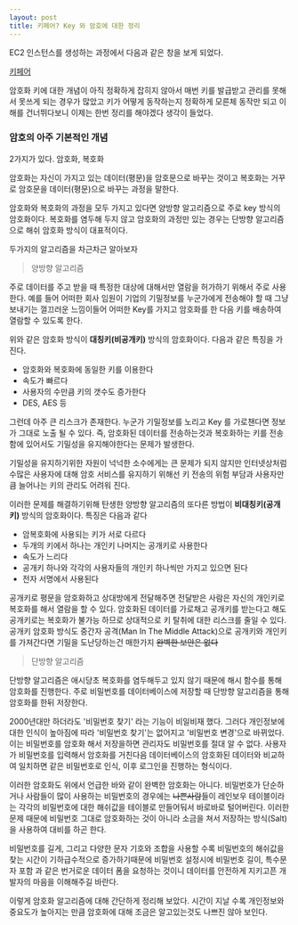```yaml
---
layout: post
title: 키페어? Key 와 암호에 대한 정리
---
```


EC2 인스턴스를 생성하는 과정에서 다음과 같은 창을 보게 되었다.

[키페어](https://imgur.com/gPLcZUX.png)

암호화 키에 대한 개념이 아직 정확하게 잡히지 않아서 매번 키를 발급받고 관리를 못해서 못쓰게 되는 경우가 많았고 키가 어떻게 동작하는지 정확하게 모른체 동작만 되고 이해를 건너뛰다보니 이제는 한번 정리를 해야겠다 생각이 들었다.

### 암호의 아주 기본적인 개념

2가지가 있다. 암호화, 복호화

암호화는 자신이 가지고 있는 데이터(평문)을 암호문으로 바꾸는 것이고
복호화는 거꾸로 암호문을 데이터(평문)으로 바꾸는 과정을 말한다.

암호화와 복호화의 과정을 모두 가지고 있다면 양방향 알고리즘으로 주로 key 방식의 암호화이다.
복호화를 염두해 두지 않고 암호화의 과정만 있는 경우는 단방향 알고리즘으로 해쉬 암호화 방식이 대표적이다.

두가지의 알고리즘을 차근차근 알아보자

> 양방향 알고리즘

주로 데이터를 주고 받을 때 특정한 대상에 대해서만 열람을 허가하기 위해서 주로 사용한다. 예를 들어 어떠한 회사 임원이 기업의 기밀정보를 누군가에게 전송해야 할 때 그냥 보내기는 껄끄러운 느낌이들어 어떠한 Key를 가지고 암호화를 한 다음 키를 배송하여 열람할 수 있도록 한다.

위와 같은 암호화 방식이 **대칭키(비공개키)** 방식의 암호화이다. 다음과 같은 특징을 가진다.

- 암호화와 복호화에 동일한 키를 이용한다
- 속도가 빠르다
- 사용자의 수만큼 키의 갯수도 증가한다
- DES, AES 등

그런데 아주 큰 리스크가 존재한다. 누군가 기밀정보를 노리고 Key 를 가로챈다면 정보가 그대로 노출 될 수 있다. 즉, 암호화된 데이터를 전송하는것과 복호화하는 키를 전송함에 있어서도 기밀성을 유지해야한다는 문제가 발생한다.

기밀성을 유지하기위한 자원이 넉넉한 소수에게는 큰 문제가 되지 않지만 인터넷상처럼 수많은 사용자에 대해 암호 서비스를 유지하기 위해선 키 전송의 위험 부담과 사용자만큼 늘어나는 키의 관리도 어려워 진다.

이러한 문제를 해결하기위해 탄생한 양방향 알고리즘의 또다른 방법이 **비대칭키(공개키)** 방식의 암호화이다. 특징은 다음과 같다

- 암복호화에 사용되는 키가 서로 다르다
- 두개의 키에서 하나는 개인키 나머지는 공개키로 사용한다
- 속도가 느리다
- 공개키 하나와 각각의 사용자들의 개인키 하나씩만 가지고 있으면 된다
- 전자 서명에서 사용된다

공개키로 평문을 암호화하고 상대방에게 전달해주면 전달받은 사람은 자신의 개인키로 복호화를 해서 열람을 할 수 있다. 암호화된 데이터를 가로채고 공개키를 받는다고 해도 공개키로는 복호화가 불가능 하므로 상대적으로 키 탈취에 대한 리스크를 줄일 수 있다. 공개키 암호화 방식도 중간자 공격(Man In The Middle Attack)으로 공개키와 개인키를 가져간다면 기밀을 도난당하는건 매한가지 ~~완벽한 보안은 없다~~

> 단방향 알고리즘

단방향 알고리즘은 애시당초 복호화를 염두해두고 있지 않기 때문에 해시 함수를 통해 암호화를 진행한다. 주로 비밀번호를 데이터베이스에 저장할 때 단방향 알고리즘을 통해 암호화를 한뒤 저장한다.

2000년대만 하더라도 '비밀번호 찾기' 라는 기능이 비일비재 했다. 그러다 개인정보에 대한 인식이 높아짐에 따라 '비밀번호 찾기'는 없어지고 '비밀번호 변경'으로 바뀌었다. 이는 비밀번호를 암호화 해서 저장을하면 관리자도 비밀번호를 절대 알 수 없다. 사용자가 비밀번호를 입력해서 암호화를 거친다음 데이터베이스의 암호화된 데이터와 비교하여 일치하면 같은 비밀번호로 인식, 이후 로그인을 진행하는 형식이다.

이러한 암호화도 위에서 언급한 바와 같이 완벽한 암호화는 아니다. 비밀번호가 단순하거나 사람들이 많이 사용하는 비밀번호의 경우에는  ~~나쁜사람~~들이 레인보우 테이블이라는 각각의 비밀번호에 대한 해쉬값을 테이블로 만들어둬서 바로바로 털어버린다. 이러한 문제 때문에 비밀번호 그대로 암호화하는 것이 아니라 소금을 쳐서 저장하는 방식(Salt)을 사용하여 대비를 하곤 한다. 

비밀번호를 길게, 그리고 다양한 문자 기호와 조합을 사용할 수록 비밀번호의 해쉬값을 찾는 시간이 기하급수적으로 증가하기때문에 비밀번호 설정시에 비밀번호 길이, 특수문자 포함 과 같은 번거로운 데이터 폼을 요청하는 것이니 데이터를 안전하게 지키고픈 개발자의 마음을 이해해주길 바란다.

이렇게 암호화 알고리즘에 대해 간단하게 정리해 보았다. 시간이 지날 수록 개인정보와 중요도가 높아지는 만큼 암호화에 대해 조금은 알고있는것도 나쁘진 않아 보인다.

